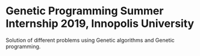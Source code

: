 # Genetic Programming Summer Internship 2019, Innopolis University


Solution of different problems using Genetic algorithms and Genetic programming.
